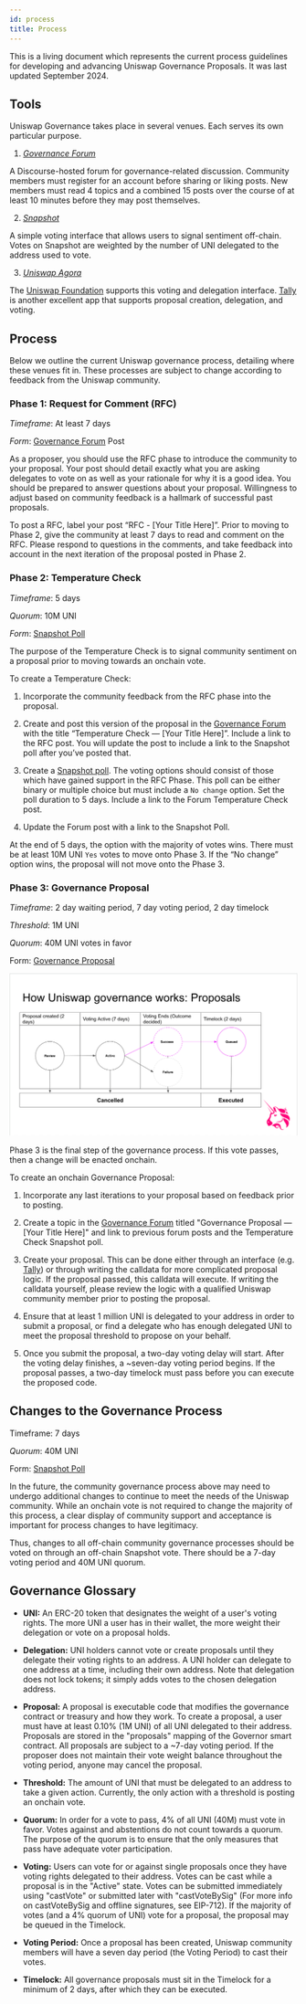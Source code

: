 ```yaml
---
id: process
title: Process
---
```


This is a living document which represents the current process guidelines for developing and advancing Uniswap Governance Proposals. It was last updated September 2024.

## Tools

Uniswap Governance takes place in several venues. Each serves its own particular purpose.

1.  [_Governance Forum_](https://gov.uniswap.org/)

A Discourse-hosted forum for governance-related discussion. Community members must register for an account before sharing or liking posts. New members must read 4 topics and a combined 15 posts over the course of at least 10 minutes before they may  post themselves.

2. [_Snapshot_](https://snapshot.org/#/uniswapgovernance.eth)

A simple voting interface that allows users to signal sentiment off-chain. Votes on Snapshot are weighted by the number of UNI delegated to the address used to vote.

3. [_Uniswap Agora_](https://vote.uniswapfoundation.org)

The [Uniswap Foundation](https://www.uniswapfoundation.org) supports this voting and delegation interface. [Tally](https://www.tally.xyz/gov/uniswap) is another excellent app that supports proposal creation, delegation, and voting.


## Process

Below we outline the current Uniswap governance process, detailing where these venues fit in. These processes are subject to change according to feedback from the Uniswap community.

### Phase 1: Request for Comment (RFC)

_Timeframe_: At least 7 days

_Form_: [Governance Forum](https://gov.uniswap.org/) Post

As a proposer, you should use the RFC phase to introduce the community to your proposal. Your post should detail exactly what you are asking delegates to vote on as well as your rationale for why it is a good idea. You should be prepared to answer questions about your proposal. Willingness to adjust based on community feedback is a hallmark of successful past proposals.

To post a RFC, label your post “RFC - [Your Title Here]”. Prior to moving to Phase 2, give the community at least 7 days to read and comment on the RFC. Please respond to questions in the comments, and take feedback into account in the next iteration of the proposal posted in Phase 2.

### Phase 2: Temperature Check

_Timeframe_: 5 days

_Quorum_: 10M UNI

_Form_: [Snapshot Poll](https://snapshot.org/#/uniswapgovernance.eth)

The purpose of the Temperature Check is to signal community sentiment on a proposal prior to moving towards an onchain vote.

To create a Temperature Check:

1. Incorporate the community feedback from the RFC phase into the proposal.

2. Create and post this version of the proposal in the [Governance Forum](https://gov.uniswap.org/) with the title “Temperature Check — [Your Title Here]”. Include a link to the RFC post. You will update the post to include a link to the Snapshot poll after you’ve posted that.

3. Create a [Snapshot poll](https://snapshot.org/#/uniswap). The voting options should consist of those which have gained support in the RFC Phase. This poll can be either binary or multiple choice but must include a `No change` option. Set the poll duration to 5 days. Include a link to the Forum Temperature Check post.

4. Update the Forum post with a link to the Snapshot Poll.

At the end of 5 days, the option with the majority of votes wins. There must be at least 10M UNI `Yes` votes to move onto Phase 3. If the “No change” option wins, the proposal will not move onto the Phase 3.

### Phase 3: Governance Proposal

_Timeframe_: 2 day waiting period, 7 day voting period, 2 day timelock

 _Threshold_: 1M UNI

_Quorum_: 40M UNI votes in favor

Form: [Governance Proposal](https://vote.uniswapfoundation.org/)

![](./images/proposal_flow.png)

Phase 3 is the final step of the governance process. If this vote passes, then a change will be enacted onchain.

To create an onchain Governance Proposal:

1. Incorporate any last iterations to your proposal based on feedback prior to posting.

2. Create a topic in the [Governance Forum](https://gov.uniswap.org/) titled "Governance Proposal — [Your Title Here]" and link to previous forum posts and the Temperature Check Snapshot poll.

3. Create your proposal. This can be done either through an interface (e.g. [Tally](https://tally.xyz/gov/uniswap)) or through writing the calldata for more complicated proposal logic. If the proposal passed, this calldata will execute. If writing the calldata yourself, please review the logic with a qualified Uniswap community member prior to posting the proposal.

4. Ensure that at least 1 million UNI is delegated to your address in order to submit a proposal, or find a delegate who has enough delegated UNI to meet the proposal threshold to propose on your behalf.

5. Once you submit the proposal, a two-day voting delay will start. After the voting delay finishes, a ~seven-day voting period begins. If the proposal passes, a two-day timelock must pass before you can execute the proposed code.

## Changes to the Governance Process

Timeframe: 7 days

_Quorum_: 40M UNI

Form: [Snapshot Poll](https://snapshot.org/#/uniswap)

In the future, the community governance process above may need to undergo additional changes to continue to meet the needs of the Uniswap community. While an onchain vote is not required to change the majority of this process, a clear display of community support and acceptance is important for process changes to have legitimacy.

Thus, changes to all off-chain community governance processes should be voted on through an off-chain Snapshot vote. There should be a 7-day voting period and 40M UNI quorum.

## Governance Glossary

- **UNI:** An ERC-20 token that designates the weight of a user's voting rights. The more UNI a user has in their wallet, the more weight their delegation or vote on a proposal holds.

- **Delegation:** UNI holders cannot vote or create proposals until they delegate their voting rights to an address. A UNI holder can delegate to one address at a time, including their own address. Note that delegation does not lock tokens; it simply adds votes to the chosen delegation address.

- **Proposal:** A proposal is executable code that modifies the governance contract or treasury and how they work. To create a proposal, a user must have at least 0.10% (1M UNI) of all UNI delegated to their address. Proposals are stored in the "proposals" mapping of the Governor smart contract. All proposals are subject to a ~7-day voting period. If the proposer does not maintain their vote weight balance throughout the voting period, anyone may cancel the proposal.

- **Threshold:** The amount of UNI that must be delegated to an address to take a given action. Currently, the only action with a threshold is posting an onchain vote.

- **Quorum:** In order for a vote to pass,  4% of all UNI (40M) must vote in favor. Votes against and abstentions do not count towards a quorum. The purpose of the quorum is to ensure that the only measures that pass have adequate voter participation.

- **Voting:** Users can vote for or against single proposals once they have voting rights delegated to their address. Votes can be cast while a proposal is in the "Active" state. Votes can be submitted immediately using "castVote" or submitted later with "castVoteBySig" (For more info on castVoteBySig and offline signatures, see EIP-712). If the majority of votes (and a 4% quorum of UNI) vote for a proposal, the proposal may be queued in the Timelock.

- **Voting Period:** Once a proposal has been created, Uniswap community members will have a seven day period (the Voting Period) to cast their votes.

- **Timelock:** All governance proposals must sit in the Timelock for a minimum of 2 days, after which they can be executed.
